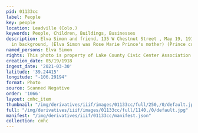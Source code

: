 ```yaml
---
pid: 01133cc
label: People
key: people
location: Leadville (Colo.)
keywords: People, Children, Buildings, Businesses
description: Elva Simon and friend, 135 W Chestnut Street , May 19, 1918, Vienna grocery
  in background, (Elva Simon was Rose Marie Prince's mother) (Prince collection)
named_persons: Elva Simon
rights: This photo is property of Lake County Civic Center Association.
creation_date: 05/19/1918
ingest_date: '2021-03-30'
latitude: '39.24415'
longitude: "-106.29194"
format: Photo
source: Scanned Negative
order: '1066'
layout: cmhc_item
thumbnail: "/img/derivatives/iiif/images/01133cc/full/250,/0/default.jpg"
full: "/img/derivatives/iiif/images/01133cc/full/1140,/0/default.jpg"
manifest: "/img/derivatives/iiif/01133cc/manifest.json"
collection: cmhc
---
```

